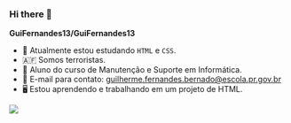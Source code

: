 ### Hi there 👋


**GuiFernandes13/GuiFernandes13** 

- 🔭 Atualmente estou estudando `HTML` e `CSS`.
- 🇦🇫 Somos terroristas.
- 👤 Aluno do curso de Manutenção e Suporte em Informática.
- 📧 E-mail para contato: guilherme.fernandes.bernado@escola.pr.gov.br
- 🖥️ Estou aprendendo e trabalhando em um projeto de HTML.

![](https://media.tenor.com/9yy0MfToKfMAAAAd/renato-augusto-ra8.gif)

